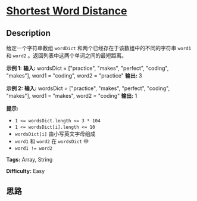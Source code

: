 # [Shortest Word Distance][title]

## Description

给定一个字符串数组 `wordDict` 和两个已经存在于该数组中的不同的字符串 `word1` 和 `word2` 。返回列表中这两个单词之间的最短距离。



**示例 1:**
            **输入:** wordsDict = ["practice", "makes", "perfect", "coding", "makes"], word1 = "coding", word2 = "practice"    **输出:** 3    

**示例  2:**
            **输入:** wordsDict = ["practice", "makes", "perfect", "coding", "makes"], word1 = "makes", word2 = "coding"    **输出:** 1



**提示:**

  * `1 <= wordsDict.length <= 3 * 104`
  * `1 <= wordsDict[i].length <= 10`
  * `wordsDict[i]` 由小写英文字母组成
  * `word1` 和 `word2` 在 `wordsDict` 中
  * `word1 != word2`


**Tags:** Array, String

**Difficulty:** Easy

## 思路

[title]: https://leetcode-cn.com/problems/shortest-word-distance
